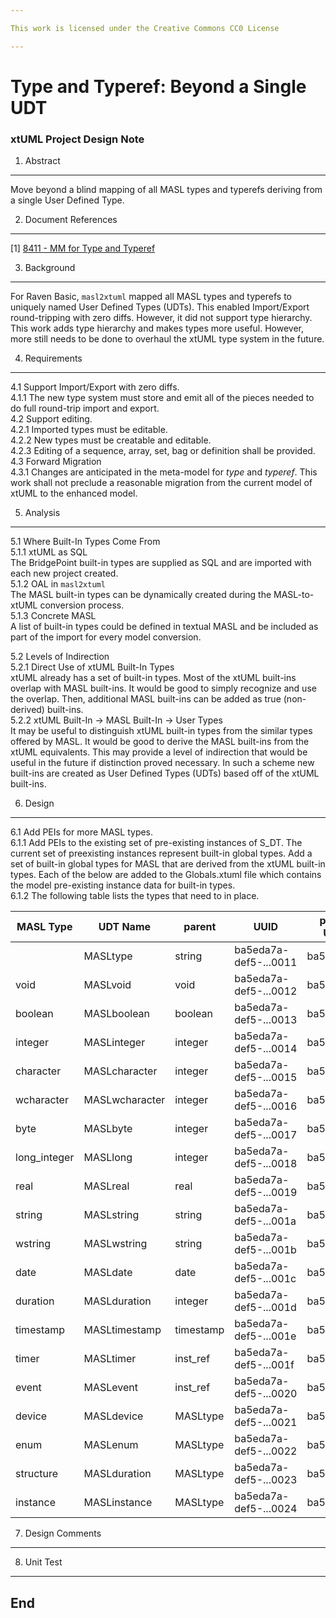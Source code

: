```yaml
---

This work is licensed under the Creative Commons CC0 License

---
```


# Type and Typeref:  Beyond a Single UDT
### xtUML Project Design Note

1. Abstract
-----------
Move beyond a blind mapping of all MASL types and typerefs deriving
from a single User Defined Type.

2. Document References
----------------------
[1] [8411 - MM for Type and Typeref](https://support.onefact.net/issues/8411)  

3. Background
-------------
For Raven Basic, `masl2xtuml` mapped all MASL types and typerefs to uniquely
named User Defined Types (UDTs).  This enabled Import/Export round-tripping
with zero diffs.  However, it did not support type hierarchy.  This work adds
type hierarchy and makes types more useful.  However, more still needs to
be done to overhaul the xtUML type system in the future.

4. Requirements
---------------
4.1 Support Import/Export with zero diffs.  
4.1.1 The new type system must store and emit all of the pieces needed to
do full round-trip import and export.  
4.2 Support editing.  
4.2.1 Imported types must be editable.  
4.2.2 New types must be creatable and editable.  
4.2.3 Editing of a sequence, array, set, bag or definition shall be provided.  
4.3 Forward Migration  
4.3.1 Changes are anticipated in the meta-model for _type_ and _typeref_.
This work shall not preclude a reasonable migration from the current model
of xtUML to the enhanced model.  

5. Analysis
-----------
5.1 Where Built-In Types Come From  
5.1.1 xtUML as SQL  
The BridgePoint built-in types are supplied as SQL and are
imported with each new project created.  
5.1.2 OAL in `masl2xtuml`  
The MASL built-in types can be dynamically created during the
MASL-to-xtUML conversion process.  
5.1.3 Concrete MASL  
A list of built-in types could be defined in textual MASL and
be included as part of the import for every model conversion.  

5.2 Levels of Indirection  
5.2.1 Direct Use of xtUML Built-In Types  
xtUML already has a set of built-in types.  Most of the xtUML
built-ins overlap with MASL built-ins.  It would be good to simply
recognize and use the overlap.  Then, additional MASL built-ins can
be added as true (non-derived) built-ins.  
5.2.2 xtUML Built-In -> MASL Built-In -> User Types  
It may be useful to distinguish xtUML built-in types from the 
similar types offered by MASL.  It would be good to derive the
MASL built-ins from the xtUML equivalents.  This may provide a
level of indirection that would be useful in the future if distinction
proved necessary.  In such a scheme new built-ins are created as
User Defined Types (UDTs) based off of the xtUML built-ins.

6. Design
---------
6.1 Add PEIs for more MASL types.  
6.1.1 Add PEIs to the existing set of pre-existing instances of S_DT.  The
current set of preexisting instances represent built-in global types.  Add
a set of built-in global types for MASL that are derived from the xtUML
built-in types.  Each of the below are added to the Globals.xtuml file
which contains the model pre-existing instance data for built-in types.  
6.1.2 The following table lists the types that need to in place.  

MASL Type    | UDT Name       | parent          | UUID                  | parent UUID
-------------|----------------|-----------------|-----------------------|-------------
             | MASLtype       | string          | ba5eda7a-def5-...0011 | ba5eda...04
void         | MASLvoid       | void            | ba5eda7a-def5-...0012 | ba5eda...00
boolean      | MASLboolean    | boolean         | ba5eda7a-def5-...0013 | ba5eda...01
integer      | MASLinteger    | integer         | ba5eda7a-def5-...0014 | ba5eda...02
character    | MASLcharacter  | integer         | ba5eda7a-def5-...0015 | ba5eda...02
wcharacter   | MASLwcharacter | integer         | ba5eda7a-def5-...0016 | ba5eda...02
byte         | MASLbyte       | integer         | ba5eda7a-def5-...0017 | ba5eda...02
long_integer | MASLlong       | integer         | ba5eda7a-def5-...0018 | ba5eda...02
real         | MASLreal       | real            | ba5eda7a-def5-...0019 | ba5eda...03
string       | MASLstring     | string          | ba5eda7a-def5-...001a | ba5eda...04
wstring      | MASLwstring    | string          | ba5eda7a-def5-...001b | ba5eda...04
date         | MASLdate       | date            | ba5eda7a-def5-...001c | ba5eda...0e
duration     | MASLduration   | integer         | ba5eda7a-def5-...001d | ba5eda...02
timestamp    | MASLtimestamp  | timestamp       | ba5eda7a-def5-...001e | ba5eda...10
timer        | MASLtimer      | inst_ref<Timer> | ba5eda7a-def5-...001f | ba5eda...0f
event        | MASLevent      | inst_ref<Event> | ba5eda7a-def5-...0020 | ba5eda...0a
device       | MASLdevice     | MASLtype        | ba5eda7a-def5-...0021 | ba5eda...11
enum         | MASLenum       | MASLtype        | ba5eda7a-def5-...0022 | ba5eda...11
structure    | MASLduration   | MASLtype        | ba5eda7a-def5-...0023 | ba5eda...11
instance     | MASLinstance   | MASLtype        | ba5eda7a-def5-...0024 | ba5eda...11


7. Design Comments
------------------

8. Unit Test
------------

End
---

